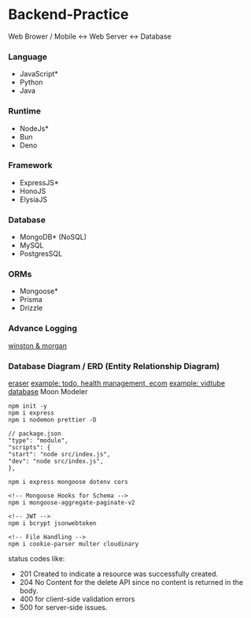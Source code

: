 # Backend-Practice
Web Brower / Mobile <->  Web Server <-> Database

### Language
- JavaScript*
- Python
- Java 

### Runtime
- NodeJs*
- Bun
- Deno

### Framework
- ExpressJS*
- HonoJS
- ElysiaJS

### Database
- MongoDB* (NoSQL)
- MySQL
- PostgresSQL

### ORMs
- Mongoose*
- Prisma
- Drizzle

### Advance Logging
[winston & morgan](https://docs.chaicode.com/advance-node-logger/)

### Database Diagram / ERD (Entity Relationship Diagram)
[eraser](https://www.eraser.io/)
[example: todo, health management, ecom](https://app.eraser.io/workspace/gGQB8RlwymdEcdUOA4Wn)
[example: vidtube database](https://app.eraser.io/workspace/YtPqZ1VogxGy1jzIDkzj)
Moon Modeler

```
npm init -y
npm i express
npm i nodemon prettier -D
```
```
// package.json
"type": "module",
"scripts": {
"start": "node src/index.js",
"dev": "node src/index.js",
},
```

```
npm i express mongoose dotenv cors

<!-- Mongoose Hooks for Schema -->
npm i mongoose-aggregate-paginate-v2

<!-- JWT -->
npm i bcrypt jsonwebtoken

<!-- File Handling -->
npm i cookie-parser multer cloudinary
```

status codes like: 
- 201 Created to indicate a resource was successfully created.
- 204 No Content for the delete API since no content is returned in the body.
- 400 for client-side validation errors 
- 500 for server-side issues.